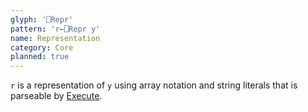 ```yaml
---
glyph: '⎕Repr'
pattern: 'r←⎕Repr y'
name: Representation
category: Core
planned: true
---
```


`r` is a representation of `y` using array notation and string literals that is parseable by [Execute](/primitive/execute).